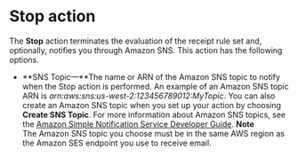 # Stop action<a name="receiving-email-action-stop"></a>

The **Stop** action terminates the evaluation of the receipt rule set and, optionally, notifies you through Amazon SNS\. This action has the following options\.
+ **SNS Topic—**The name or ARN of the Amazon SNS topic to notify when the Stop action is performed\. An example of an Amazon SNS topic ARN is *arn:aws:sns:us\-west\-2:123456789012:MyTopic*\. You can also create an Amazon SNS topic when you set up your action by choosing **Create SNS Topic**\. For more information about Amazon SNS topics, see the [Amazon Simple Notification Service Developer Guide](https://docs.aws.amazon.com/sns/latest/dg/CreateTopic.html)\.
**Note**  
The Amazon SNS topic you choose must be in the same AWS region as the Amazon SES endpoint you use to receive email\. 
